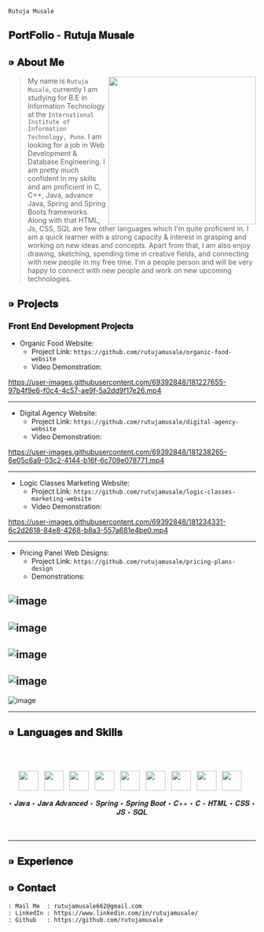 `Rutuja Musale`
## 𝐏𝐨𝐫𝐭𝐅𝐨𝐥𝐢𝐨 - 𝐑𝐮𝐭𝐮𝐣𝐚 𝐌𝐮𝐬𝐚𝐥𝐞



## ⁍ 𝐀𝐛𝐨𝐮𝐭 𝐌𝐞


<p>
    <a><img align='right' height='300px' src="https://user-images.githubusercontent.com/69392848/180941294-fc5ae585-5019-4532-acf9-884045f69866.png"></a>
</p>

> My name is `Rutuja Musale`, currently I am studying for B.E in Information Technology at the `International Institute of Information Technology, Pune`. 
> I am looking for a job in Web Development & Database Engineering. 
> I am pretty much confident in my skills and am proficient in C, C++, Java, advance Java, Spring and Spring Boots frameworks.  
> Along with that HTML, Js, CSS, SQL are few other languages which I'm quite proficient in.
> I am a quick learner with a strong capacity & interest in grasping and working on new ideas and concepts. 
> Apart from that, I am also enjoy drawing, sketching, spending time in creative fields, and connecting with new people in my free time. 
> I'm a people person and will be very happy to connect with new people and work on new upcoming technologies.

## ⁍ 𝐏𝐫𝐨𝐣𝐞𝐜𝐭𝐬

### 𝐅𝐫𝐨𝐧𝐭 𝐄𝐧𝐝 𝐃𝐞𝐯𝐞𝐥𝐨𝐩𝐦𝐞𝐧𝐭 𝐏𝐫𝐨𝐣𝐞𝐜𝐭𝐬

- Organic Food Website: 
    - Project Link: `https://github.com/rutujamusale/organic-food-website`
    - Video Demonstration:

https://user-images.githubusercontent.com/69392848/181227655-97b4f9e6-f0c4-4c57-ae9f-5a2dd9f17e26.mp4

---

- Digital Agency Website:
    - Project Link: `https://github.com/rutujamusale/digital-agency-website`
    - Video Demonstration:
   
https://user-images.githubusercontent.com/69392848/181238265-6e05c6a9-03c2-4144-b16f-6c709e078771.mp4

---

- Logic Classes Marketing Website:
    - Project Link: `https://github.com/rutujamusale/logic-classes-marketing-website`
    - Video Demonstration:
    
https://user-images.githubusercontent.com/69392848/181234331-6c2d2618-84e8-4268-b8a3-557a681e4be0.mp4

---

- Pricing Panel Web Designs:
    - Project Link: `https://github.com/rutujamusale/pricing-plans-design`
    - Demonstrations:
    
![image](https://user-images.githubusercontent.com/69392848/181257044-ac1b53d2-1518-4615-9fd1-9b9a42d87597.png)
---
![image](https://user-images.githubusercontent.com/69392848/181257079-ab9bf455-5cb5-468f-8f7d-d95bf3519cf3.png)
---
![image](https://user-images.githubusercontent.com/69392848/181257111-bfd53907-d1ee-4652-81dc-309e3e1aeae4.png)
---
![image](https://user-images.githubusercontent.com/69392848/181258085-dc66c651-f514-402d-a27a-cd892b90214f.png)
---
![image](https://user-images.githubusercontent.com/69392848/181257161-73a43926-ccc6-4622-a071-2dd5f6b93db9.png)

---

## ⁍ 𝐋𝐚𝐧𝐠𝐮𝐚𝐠𝐞𝐬 𝐚𝐧𝐝 𝐒𝐤𝐢𝐥𝐥𝐬

<br>
<br>
<p align='center'>
    <a><img height="40" src="https://user-images.githubusercontent.com/69392848/181264451-67b1a30a-5060-42bf-a28e-35605ac2f993.svg"></a>&nbsp;&nbsp;
    <a><img height="40" src="https://user-images.githubusercontent.com/69392848/181264466-cab9c792-a607-4b15-9a2d-60a59b67a46a.png"></a>&nbsp;&nbsp;
    <a><img height="40" src="https://user-images.githubusercontent.com/69392848/181265733-220029d0-f734-4e92-a669-344b990689ca.jpg"></a>&nbsp;&nbsp;
    <a><img height="40" src="https://user-images.githubusercontent.com/69392848/181264431-94951b48-697a-4b5e-9a76-563f5dd8ff8d.svg"></a>&nbsp;&nbsp;
    <a><img height="40" src="https://user-images.githubusercontent.com/69392848/181264476-32f76cba-d721-45e4-800a-32f0791db7c0.svg"></a>&nbsp;&nbsp;
    <a><img height="40" src="https://user-images.githubusercontent.com/69392848/181264441-dbd3cc60-7a51-4190-bd36-9fcea54810d4.svg"></a>&nbsp;&nbsp;
    <a><img height="40" src="https://user-images.githubusercontent.com/69392848/181264444-6e3d3587-7fc5-41c2-abe0-442aeadd6bec.svg"></a>&nbsp;&nbsp;
    <a><img height="40" src="https://user-images.githubusercontent.com/69392848/181264454-31fab193-cecb-4aa8-88bc-6664c2a55dee.svg"></a>&nbsp;&nbsp;
    <a><img height="40" src="https://user-images.githubusercontent.com/69392848/181264470-b39d5081-8bb3-4bfc-bdde-d4273084eb6a.svg"></a>&nbsp;&nbsp;
</p>

<div align="center">
‣ 𝑱𝒂𝒗𝒂 
‣ 𝑱𝒂𝒗𝒂 𝑨𝒅𝒗𝒂𝒏𝒄𝒆𝒅 
‣ 𝑺𝒑𝒓𝒊𝒏𝒈  
‣ 𝑺𝒑𝒓𝒊𝒏𝒈 𝑩𝒐𝒐𝒕 
‣ 𝑪++ 
‣ 𝑪 
‣ 𝑯𝑻𝑴𝑳 
‣ 𝑪𝑺𝑺  
‣ 𝑱𝑺 
‣ 𝑺𝑸𝑳 
<br>
</div>
<br>
<br>

---

## ⁍ 𝐄𝐱𝐩𝐞𝐫𝐢𝐞𝐧𝐜𝐞

## ⁍ 𝐂𝐨𝐧𝐭𝐚𝐜𝐭

```
: Mail Me  : rutujamusale662@gmail.com
: LinkedIn : https://www.linkedin.com/in/rutujamusale/
: Github   : https://github.com/rutujamusale  
```
